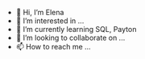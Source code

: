 - 👋 Hi, I’m Elena
- 👀 I’m interested in ...
- 🌱 I’m currently learning SQL, Payton
- 💞️ I’m looking to collaborate on ...
- 📫 How to reach me ...

<!---
Elena-83/Elena-83 is a ✨ special ✨ repository because its `README.md` (this file) appears on your GitHub profile.
You can click the Preview link to take a look at your changes.
--->

